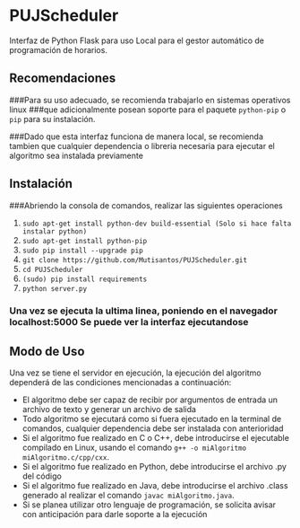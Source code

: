 # PUJScheduler
Interfaz de Python Flask para uso Local para el gestor automático de programación de horarios.


## Recomendaciones

###Para su uso adecuado, se recomienda trabajarlo en sistemas operativos linux
###que adicionalmente posean soporte para el paquete `python-pip` o `pip` para su instalación.

###Dado que esta interfaz funciona de manera local, se recomienda tambien que cualquier dependencia o libreria necesaria para ejecutar el algoritmo sea instalada previamente


## Instalación

###Abriendo la consola de comandos, realizar las siguientes operaciones


1. `sudo apt-get install python-dev build-essential (Solo si hace falta instalar python)` 
2. `sudo apt-get install python-pip`
3. `sudo pip install --upgrade pip`
4. `git clone https://github.com/Mutisantos/PUJScheduler.git`
5. `cd PUJScheduler`
6. `(sudo) pip install requirements` 
7. `python server.py`

### Una vez se ejecuta la ultima linea, poniendo en el navegador localhost:5000 Se puede ver la interfaz ejecutandose 

## Modo de Uso 

Una vez se tiene el servidor en ejecución, la ejecución del algoritmo dependerá 
de las condiciones mencionadas a continuación:

- El algoritmo debe ser capaz de recibir por argumentos de entrada un archivo de texto y generar un archivo de salida 
- Todo algoritmo se ejecutará como si fuera ejecutado en la terminal de comandos, cualquier dependencia debe ser instalada con anterioridad
- Si el algoritmo fue realizado en C o C++, debe introducirse el ejecutable compilado en Linux, usando el comando `g++ -o miAlgoritmo miAlgoritmo.c/cpp/cxx`.
- Si el algoritmo fue realizado en Python, debe introducirse el archivo .py del código
- Si el algoritmo fue realizado en Java, debe introducirse el archivo .class generado al realizar el comando `javac miAlgoritmo.java`.
- Si se planea utilizar otro lenguaje de programación, se solicita avisar con anticipación para darle soporte a la ejecución






